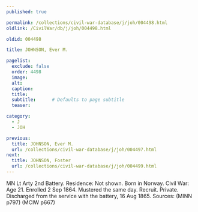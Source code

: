```yaml
---
published: true

permalink: /collections/civil-war-database/j/joh/004498.html
oldlink: /CivilWar/db/j/joh/004498.html

oldid: 004498

title: JOHNSON, Ever M.

pagelist:
  exclude: false
  order: 4498
  image: 
  alt:
  caption:
  title:
  subtitle:      # Defaults to page subtitle
  teaser:

category: 
  - J 
  - JOH

previous:
  title: JOHNSON, Ever M.
  url: /collections/civil-war-database/j/joh/004497.html  
next:
  title: JOHNSON, Foster
  url: /collections/civil-war-database/j/joh/004499.html   
---
```

MN Lt Arty 2nd Battery. Residence: Not shown. Born in Norway. Civil War: Age 21. Enrolled 2 Sep 1864. Mustered the same day. Recruit. Private. Discharged from the service with the battery, 16 Aug 1865. Sources: (MINN p797) (MCIW p667)